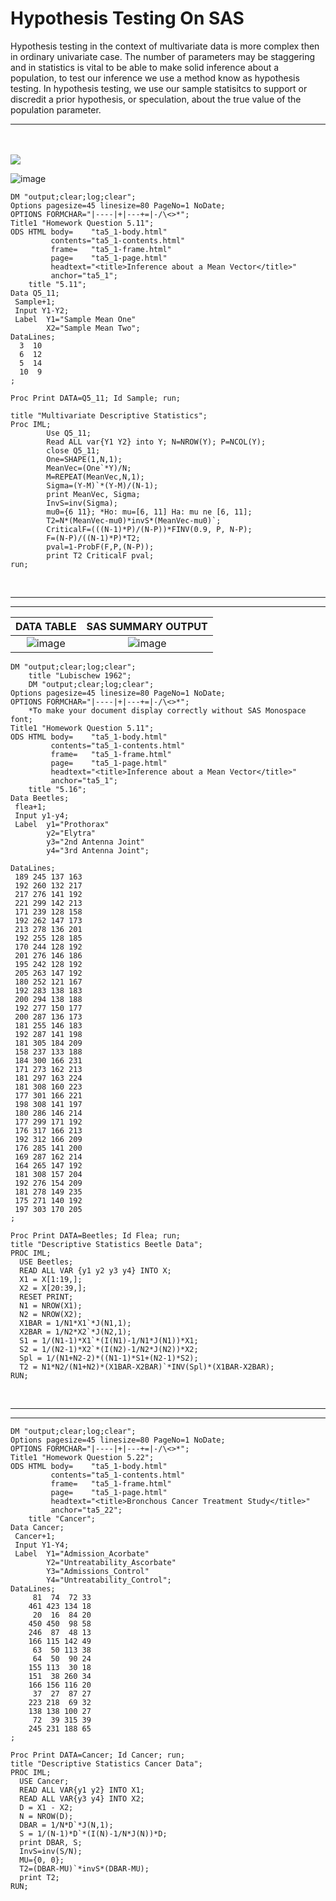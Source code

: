 # Hypothesis Testing On SAS 

Hypothesis testing in the context of multivariate data is more complex then in ordinary univariate case. The number of parameters may be staggering and in statistics is vital to be able to make solid inference about a population, to test our inference we use a method know as hypothesis testing. In hypothesis testing, we use our sample statisitcs to support or discredit a prior hypothesis, or speculation, about the true value of the population parameter.  

************
<br/>
<br/>

<img src="https://user-images.githubusercontent.com/45861503/76169512-34315d00-6136-11ea-972f-e70798fcaa99.png" align="center">

![image](https://user-images.githubusercontent.com/45861503/76169457-84f48600-6135-11ea-907b-03c792809c0f.png)

```SAS
DM "output;clear;log;clear";
Options pagesize=45 linesize=80 PageNo=1 NoDate;
OPTIONS FORMCHAR="|----|+|---+=|-/\<>*"; 
Title1 "Homework Question 5.11";
ODS HTML body=    "ta5_1-body.html" 
         contents="ta5_1-contents.html" 
         frame=   "ta5_1-frame.html" 
         page=    "ta5_1-page.html"
         headtext="<title>Inference about a Mean Vector</title>"
         anchor="ta5_1";
    title "5.11";
Data Q5_11;
 Sample+1;
 Input Y1-Y2;
 Label 	Y1="Sample Mean One"
        X2="Sample Mean Two";
DataLines;
  3  10 
  6  12
  5  14
  10  9    
;

Proc Print DATA=Q5_11; Id Sample; run;    

title "Multivariate Descriptive Statistics";
Proc IML;
        Use Q5_11;
        Read ALL var{Y1 Y2} into Y; N=NROW(Y); P=NCOL(Y);
        close Q5_11;
        One=SHAPE(1,N,1);
        MeanVec=(One`*Y)/N;
        M=REPEAT(MeanVec,N,1); 
        Sigma=(Y-M)`*(Y-M)/(N-1);
        print MeanVec, Sigma; 
        InvS=inv(Sigma);
        mu0={6 11}; *Ho: mu=[6, 11] Ha: mu ne [6, 11];
        T2=N*(MeanVec-mu0)*invS*(MeanVec-mu0)`; 
        CriticalF=(((N-1)*P)/(N-P))*FINV(0.9, P, N-P); 
        F=(N-P)/((N-1)*P)*T2;
        pval=1-ProbF(F,P,(N-P));
        print T2 CriticalF pval;
run;
```




<br/>


**********
**********


DATA TABLE        |    SAS SUMMARY OUTPUT
:-----------------------:|:--------------------------:
![image](https://user-images.githubusercontent.com/45861503/76158013-001e5380-60c6-11ea-8fbb-6ac8f12a7b6a.png)|![image](https://user-images.githubusercontent.com/45861503/76158081-c0a43700-60c6-11ea-9e09-866a0caa2701.png)




```SAS
DM "output;clear;log;clear";
    title "Lubischew 1962";
    DM "output;clear;log;clear";
Options pagesize=45 linesize=80 PageNo=1 NoDate;
OPTIONS FORMCHAR="|----|+|---+=|-/\<>*"; 
	*To make your document display correctly without SAS Monospace font;
Title1 "Homework Question 5.11";
ODS HTML body=    "ta5_1-body.html" 
         contents="ta5_1-contents.html" 
         frame=   "ta5_1-frame.html" 
         page=    "ta5_1-page.html"
         headtext="<title>Inference about a Mean Vector</title>"
         anchor="ta5_1";
	title "5.16";
Data Beetles;
 flea+1;
 Input y1-y4;
 Label 	y1="Prothorax"
        y2="Elytra"
        y3="2nd Antenna Joint"
        y4="3rd Antenna Joint";
        
DataLines;
 189 245 137 163
 192 260 132 217
 217 276 141 192
 221 299 142 213
 171 239 128 158
 192 262 147 173
 213 278 136 201
 192 255 128 185
 170 244 128 192
 201 276 146 186
 195 242 128 192
 205 263 147 192
 180 252 121 167
 192 283 138 183
 200 294 138 188
 192 277 150 177
 200 287 136 173
 181 255 146 183
 192 287 141 198
 181 305 184 209
 158 237 133 188
 184 300 166 231
 171 273 162 213
 181 297 163 224
 181 308 160 223
 177 301 166 221
 198 308 141 197
 180 286 146 214
 177 299 171 192
 176 317 166 213
 192 312 166 209
 176 285 141 200
 169 287 162 214
 164 265 147 192
 181 308 157 204
 192 276 154 209
 181 278 149 235
 175 271 140 192
 197 303 170 205
;

Proc Print DATA=Beetles; Id Flea; run;
title "Descriptive Statistics Beetle Data";
PROC IML;
  USE Beetles;
  READ ALL VAR {y1 y2 y3 y4} INTO X;
  X1 = X[1:19,];
  X2 = X[20:39,];
  RESET PRINT;
  N1 = NROW(X1);
  N2 = NROW(X2);
  X1BAR = 1/N1*X1`*J(N1,1);
  X2BAR = 1/N2*X2`*J(N2,1);
  S1 = 1/(N1-1)*X1`*(I(N1)-1/N1*J(N1))*X1; 
  S2 = 1/(N2-1)*X2`*(I(N2)-1/N2*J(N2))*X2;    
  Spl = 1/(N1+N2-2)*((N1-1)*S1+(N2-1)*S2);     
  T2 = N1*N2/(N1+N2)*(X1BAR-X2BAR)`*INV(Spl)*(X1BAR-X2BAR);
RUN;
```

<br/>

**********************************
***************************


```SAS
DM "output;clear;log;clear";
Options pagesize=45 linesize=80 PageNo=1 NoDate;
OPTIONS FORMCHAR="|----|+|---+=|-/\<>*"; 
Title1 "Homework Question 5.22";
ODS HTML body=    "ta5_1-body.html" 
         contents="ta5_1-contents.html" 
         frame=   "ta5_1-frame.html" 
         page=    "ta5_1-page.html"
         headtext="<title>Bronchous Cancer Treatment Study</title>"
         anchor="ta5_22";
    title "Cancer";
Data Cancer;
 Cancer+1;
 Input Y1-Y4;
 Label 	Y1="Admission_Acorbate"
        Y2="Untreatability_Ascorbate"
        Y3="Admissions_Control"
        Y4="Untreatability_Control";
DataLines;
     81  74  72 33
    461 423 134 18
     20  16  84 20
    450 450  98 58
    246  87  48 13
    166 115 142 49
     63  50 113 38
     64  50  90 24
    155 113  30 18
    151  38 260 34
    166 156 116 20
     37  27  87 27
    223 218  69 32
    138 138 100 27
     72  39 315 39
    245 231 188 65 
;

Proc Print DATA=Cancer; Id Cancer; run;
title "Descriptive Statistics Cancer Data";
PROC IML;
  USE Cancer;
  READ ALL VAR{y1 y2} INTO X1;
  READ ALL VAR{y3 y4} INTO X2;
  D = X1 - X2;
  N = NROW(D);
  DBAR = 1/N*D`*J(N,1);
  S = 1/(N-1)*D`*(I(N)-1/N*J(N))*D;
  print DBAR, S;
  InvS=inv(S/N);
  MU={0, 0}; 
  T2=(DBAR-MU)`*invS*(DBAR-MU);
  print T2;
RUN;

```
